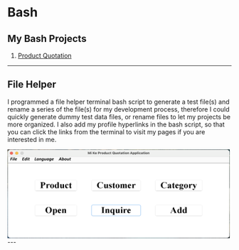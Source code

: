 # Bash
## My Bash Projects
1. [Product Quotation](#Product-Quotation)
---

## File Helper
I programmed a file helper terminal bash script to generate a test file(s) and rename a series of the file(s) for my development process, therefore I could quickly generate dummy test data files, or rename files to let my projects be more organized. I also add my profile hyperlinks in the bash script, so that you can click the links from the terminal to visit my pages if you are interested in me.

<img align="center" width="500" height="200" src="https://github.com/RunquanYe/Java/blob/master/img/Product_Quotation.PNG"/>
---
